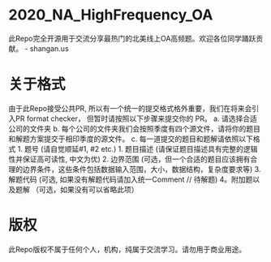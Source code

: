 # 2020_NA_HighFrequency_OA
此Repo完全开源用于交流分享最热门的北美线上OA高频题。欢迎各位同学踊跃贡献。 - shangan.us

# 关于格式
由于此Repo接受公共PR, 所以有一个统一的提交格式格外重要，我们在将来会引入PR format checker， 但暂时请按照以下步骤来提交你的 PR。
a. 请选择合适公司的文件夹
b. 每个公司的文件夹我们会按照季度有四个源文件，请将你的题目和解题方案提交于相印季度的源文件。
c. 每一道提交的题目和题解请依照以下格式
    1. 题号 (请自觉顺延#1, #2 etc.)
    1. 题目描述 (请保证题目描述具有完整的逻辑性并保证高可读性, 中文为优)
    2. 边界范围 (可选，但一个合适的题目应该拥有合理的边界条件，这些条件包括数据输入范围，大小，数据结构，复杂度要求等)
    3. 解题代码 (可选, 如果没有解题代码请加入统一Comment // 待解题)
    4。附加题以及题解 （可选，如果没有可以省略此项）
    
# 版权
此Repo版权不属于任何个人，机构，纯属于交流学习。请勿用于商业用途。
